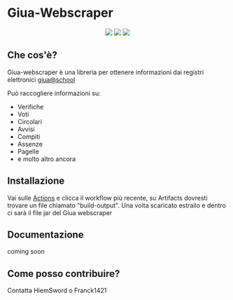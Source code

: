 # Giua-Webscraper

<p align='center'>
  <a href='https://github.com/Giua-app/Giua-Webscraper/blob/master/LICENSE'><img src='https://img.shields.io/github/license/Giua-app/Giua-Webscraper'/></a>
  <img src='https://img.shields.io/github/v/tag/Giua-app/Giua-Webscraper?label=version&include_prereleases&color=success'/>
  <a href='https://github.com/Giua-app/Giua-Webscraper/actions/workflows/maven.yml'><img src='https://github.com/Giua-app/Giua-Webscraper/actions/workflows/maven.yml/badge.svg'/></a>
</p>


## Che cos'è?
Giua-webscraper è una libreria per ottenere informazioni dai registri elettronici [giua@school](https://github.com/trinko/giuaschool) 

Può raccogliere informazioni su:
- Verifiche
- Voti
- Circolari
- Avvisi
- Compiti
- Assenze
- Pagelle
- e molto altro ancora

## Installazione
Vai sulle [Actions](https://github.com/Giua-app/Giua-Webscraper/actions) e clicca il workflow più recente, su Artifacts dovresti trovare un file chiamato "build-output". Una volta scaricato estrailo e dentro ci sarà il file jar del Giua webscraper

## Documentazione
coming soon


## Come posso contribuire?
Contatta HiemSword o Franck1421
